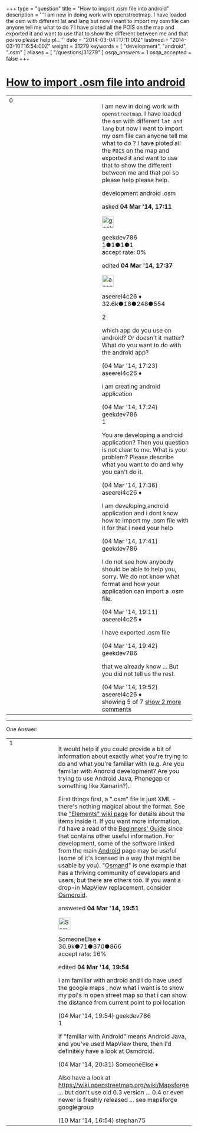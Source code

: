 +++
type = "question"
title = "How to import .osm file into android"
description = '''I am new in doing work with openstreetmap. I have loaded the osm with different lat and lang but now i want to import my osm file can anyone tell me what to do ? I have ploted all the POIS on the map and exported it and want to use that to show the different between me and that poi so please help pl...'''
date = "2014-03-04T17:11:00Z"
lastmod = "2014-03-10T16:54:00Z"
weight = 31279
keywords = [ "development", "android", ".osm" ]
aliases = [ "/questions/31279" ]
osqa_answers = 1
osqa_accepted = false
+++

<div class="headNormal">

# [How to import .osm file into android](/questions/31279/how-to-import-osm-file-into-android)

</div>

<div id="main-body">

<div id="askform">

<table id="question-table" style="width:100%;">
<colgroup>
<col style="width: 50%" />
<col style="width: 50%" />
</colgroup>
<tbody>
<tr>
<td style="width: 30px; vertical-align: top"><div class="vote-buttons">
<span id="post-31279-upvote" class="ajax-command post-vote up" rel="nofollow" title="I like this post (click again to cancel)"> </span>
<div id="post-31279-score" class="post-score" title="current number of votes">
0
</div>
<span id="post-31279-downvote" class="ajax-command post-vote down" rel="nofollow" title="I dont like this post (click again to cancel)"> </span> <span id="favorite-mark" class="ajax-command favorite-mark" rel="nofollow" title="mark/unmark this question as favorite (click again to cancel)"> </span>
<div id="favorite-count" class="favorite-count">
&#10;</div>
</div></td>
<td><div id="item-right">
<div class="question-body">
<p>I am new in doing work with <code>openstreetmap</code>. I have loaded the <code>osm</code> with different <code>lat and lang</code> but now i want to import my osm file can anyone tell me what to do ? I have ploted all the <code>POIS</code> on the map and exported it and want to use that to show the different between me and that poi so please help please help.</p>
</div>
<div id="question-tags" class="tags-container tags">
<span class="post-tag tag-link-development" rel="tag" title="see questions tagged &#39;development&#39;">development</span> <span class="post-tag tag-link-android" rel="tag" title="see questions tagged &#39;android&#39;">android</span> <span class="post-tag tag-link-.osm" rel="tag" title="see questions tagged &#39;.osm&#39;">.osm</span>
</div>
<div id="question-controls" class="post-controls">
&#10;</div>
<div class="post-update-info-container">
<div class="post-update-info post-update-info-user">
<p>asked <strong>04 Mar '14, 17:11</strong></p>
<img src="https://secure.gravatar.com/avatar/94acf5e3b19152a0292720de7a6c4828?s=32&amp;d=identicon&amp;r=g" class="gravatar" width="32" height="32" alt="geekdev786&#39;s gravatar image" />
<p><span>geekdev786</span><br />
<span class="score" title="1 reputation points">1</span><span title="1 badges"><span class="badge1">●</span><span class="badgecount">1</span></span><span title="1 badges"><span class="silver">●</span><span class="badgecount">1</span></span><span title="1 badges"><span class="bronze">●</span><span class="badgecount">1</span></span><br />
<span class="accept_rate" title="Rate of the user&#39;s accepted answers">accept rate:</span> <span title="geekdev786 has no accepted answers">0%</span></p>
</div>
<div class="post-update-info post-update-info-edited">
<p><span> edited <strong>04 Mar '14, 17:37</strong> </span></p>
<img src="https://secure.gravatar.com/avatar/66f0dc05b44574e3894be07b0b37cf37?s=32&amp;d=identicon&amp;r=g" class="gravatar" width="32" height="32" alt="aseerel4c26&#39;s gravatar image" />
<p><span>aseerel4c26 ♦</span><br />
<span class="score" title="32615 reputation points"><span>32.6k</span></span><span title="18 badges"><span class="badge1">●</span><span class="badgecount">18</span></span><span title="248 badges"><span class="silver">●</span><span class="badgecount">248</span></span><span title="554 badges"><span class="bronze">●</span><span class="badgecount">554</span></span></p>
</div>
</div>
<div id="comments-container-31279" class="comments-container">
<span id="31280"></span>
<div id="comment-31280" class="comment">
<div id="post-31280-score" class="comment-score">
2
</div>
<div class="comment-text">
<p>which app do you use on android? Or doesn't it matter? What do you want to do with the android app?</p>
</div>
<div id="comment-31280-info" class="comment-info">
<span class="comment-age">(04 Mar '14, 17:23)</span> <span class="comment-user userinfo">aseerel4c26 ♦</span>
</div>
</div>
<span id="31281"></span>
<div id="comment-31281" class="comment">
<div id="post-31281-score" class="comment-score">
&#10;</div>
<div class="comment-text">
<p>i am creating android application</p>
</div>
<div id="comment-31281-info" class="comment-info">
<span class="comment-age">(04 Mar '14, 17:24)</span> <span class="comment-user userinfo">geekdev786</span>
</div>
</div>
<span id="31282"></span>
<div id="comment-31282" class="comment">
<div id="post-31282-score" class="comment-score">
1
</div>
<div class="comment-text">
<p>You are developing a android application? Then you question is not clear to me. What is your problem? Please describe what you want to do and why you can't do it.</p>
</div>
<div id="comment-31282-info" class="comment-info">
<span class="comment-age">(04 Mar '14, 17:36)</span> <span class="comment-user userinfo">aseerel4c26 ♦</span>
</div>
</div>
<span id="31283"></span>
<div id="comment-31283" class="comment">
<div id="post-31283-score" class="comment-score">
&#10;</div>
<div class="comment-text">
<p>I am developing android application and i dont know how to import my .osm file with it for that i need your help</p>
</div>
<div id="comment-31283-info" class="comment-info">
<span class="comment-age">(04 Mar '14, 17:41)</span> <span class="comment-user userinfo">geekdev786</span>
</div>
</div>
<span id="31285"></span>
<div id="comment-31285" class="comment">
<div id="post-31285-score" class="comment-score">
&#10;</div>
<div class="comment-text">
<p>I do not see how anybody should be able to help you, sorry. We do not know what format and how your application can import a .osm file.</p>
</div>
<div id="comment-31285-info" class="comment-info">
<span class="comment-age">(04 Mar '14, 19:11)</span> <span class="comment-user userinfo">aseerel4c26 ♦</span>
</div>
</div>
<span id="31288"></span>
<div id="comment-31288" class="comment not_top_scorer">
<div id="post-31288-score" class="comment-score">
&#10;</div>
<div class="comment-text">
<p>I have exported .osm file</p>
</div>
<div id="comment-31288-info" class="comment-info">
<span class="comment-age">(04 Mar '14, 19:42)</span> <span class="comment-user userinfo">geekdev786</span>
</div>
</div>
<span id="31294"></span>
<div id="comment-31294" class="comment not_top_scorer">
<div id="post-31294-score" class="comment-score">
&#10;</div>
<div class="comment-text">
<p>that we already know ... But you did not tell us the rest.</p>
</div>
<div id="comment-31294-info" class="comment-info">
<span class="comment-age">(04 Mar '14, 19:52)</span> <span class="comment-user userinfo">aseerel4c26 ♦</span>
</div>
</div>
</div>
<div id="comment-tools-31279" class="comment-tools">
<span class="comments-showing"> showing 5 of 7 </span> <a href="#" class="show-all-comments-link">show 2 more comments</a>
</div>
<div class="clear">
&#10;</div>
<div id="comment-31279-form-container" class="comment-form-container">
&#10;</div>
<div class="clear">
&#10;</div>
</div></td>
</tr>
</tbody>
</table>

------------------------------------------------------------------------

<div class="tabBar">

<span id="sort-top"></span>

<div class="headQuestions">

One Answer:

</div>

</div>

<span id="31293"></span>

<div id="answer-container-31293" class="answer">

<table style="width:100%;">
<colgroup>
<col style="width: 50%" />
<col style="width: 50%" />
</colgroup>
<tbody>
<tr>
<td style="width: 30px; vertical-align: top"><div class="vote-buttons">
<span id="post-31293-upvote" class="ajax-command post-vote up" rel="nofollow" title="I like this post (click again to cancel)"> </span>
<div id="post-31293-score" class="post-score" title="current number of votes">
1
</div>
<span id="post-31293-downvote" class="ajax-command post-vote down" rel="nofollow" title="I dont like this post (click again to cancel)"> </span>
</div></td>
<td><div class="item-right">
<div class="answer-body">
<p>It would help if you could provide a bit of information about exactly what you're trying to do and what you're familiar with (e.g. Are you familiar with Android development? Are you trying to use Android Java, Phonegap or something like Xamarin?).</p>
<p>First things first, a ".osm" file is just XML - there's nothing magical about the format. See the <a href="https://wiki.openstreetmap.org/wiki/Elements">"Elements" wiki page</a> for details about the items inside it. If you want more information, I'd have a read of the <a href="https://wiki.openstreetmap.org/wiki/Beginner%27s_Guide">Beginners' Guide</a> since that contains other useful information. For development, some of the software linked from the main <a href="https://wiki.openstreetmap.org/wiki/Android">Android</a> page may be useful (some of it's licensed in a way that might be usable by you). "<a href="https://wiki.openstreetmap.org/wiki/OsmAnd">Osmand</a>" is one example that has a thriving community of developers and users, but there are others too. If you want a drop-in MapView replacement, consider <a href="https://wiki.openstreetmap.org/wiki/Osmdroid">Osmdroid</a>.</p>
</div>
<div class="answer-controls post-controls">
&#10;</div>
<div class="post-update-info-container">
<div class="post-update-info post-update-info-user">
<p>answered <strong>04 Mar '14, 19:51</strong></p>
<img src="https://secure.gravatar.com/avatar/0bf1aa22f7f5e045b0eb8beb79fe7907?s=32&amp;d=identicon&amp;r=g" class="gravatar" width="32" height="32" alt="SomeoneElse&#39;s gravatar image" />
<p><span>SomeoneElse ♦</span><br />
<span class="score" title="36866 reputation points"><span>36.9k</span></span><span title="71 badges"><span class="badge1">●</span><span class="badgecount">71</span></span><span title="370 badges"><span class="silver">●</span><span class="badgecount">370</span></span><span title="866 badges"><span class="bronze">●</span><span class="badgecount">866</span></span><br />
<span class="accept_rate" title="Rate of the user&#39;s accepted answers">accept rate:</span> <span title="SomeoneElse has 228 accepted answers">16%</span></p>
</div>
<div class="post-update-info post-update-info-edited">
<p><span> edited <strong>04 Mar '14, 19:54</strong> </span></p>
</div>
</div>
<div id="comments-container-31293" class="comments-container">
<span id="31295"></span>
<div id="comment-31295" class="comment">
<div id="post-31295-score" class="comment-score">
&#10;</div>
<div class="comment-text">
<p>I am familiar with android and i do have used the google maps , now what i want is to show my poi's in open street map so that i can show the distance from current point to poi location</p>
</div>
<div id="comment-31295-info" class="comment-info">
<span class="comment-age">(04 Mar '14, 19:54)</span> <span class="comment-user userinfo">geekdev786</span>
</div>
</div>
<span id="31297"></span>
<div id="comment-31297" class="comment">
<div id="post-31297-score" class="comment-score">
1
</div>
<div class="comment-text">
<p>If "familiar with Android" means Android Java, and you've used MapView there, then I'd definitely have a look at Osmdroid.</p>
</div>
<div id="comment-31297-info" class="comment-info">
<span class="comment-age">(04 Mar '14, 20:31)</span> <span class="comment-user userinfo">SomeoneElse ♦</span>
</div>
</div>
<span id="31427"></span>
<div id="comment-31427" class="comment">
<div id="post-31427-score" class="comment-score">
&#10;</div>
<div class="comment-text">
<p>Also have a look at <a href="https://wiki.openstreetmap.org/wiki/Mapsforge">https://wiki.openstreetmap.org/wiki/Mapsforge</a> ... but don't use old 0.3 version ... 0.4 or even newer is freshly released ... see mapsforge googlegroup</p>
</div>
<div id="comment-31427-info" class="comment-info">
<span class="comment-age">(10 Mar '14, 16:54)</span> <span class="comment-user userinfo">stephan75</span>
</div>
</div>
</div>
<div id="comment-tools-31293" class="comment-tools">
&#10;</div>
<div class="clear">
&#10;</div>
<div id="comment-31293-form-container" class="comment-form-container">
&#10;</div>
<div class="clear">
&#10;</div>
</div></td>
</tr>
</tbody>
</table>

</div>

<div class="paginator-container-left">

</div>

</div>

</div>

